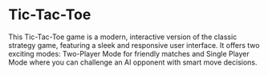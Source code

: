 # Tic-Tac-Toe
This Tic-Tac-Toe game is a modern, interactive version of the classic strategy game, featuring a sleek and responsive user interface. It offers two exciting modes: Two-Player Mode for friendly matches and Single Player Mode where you can challenge an AI opponent with smart move decisions. 
